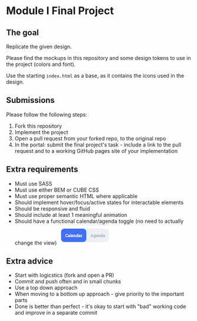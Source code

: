# Module I Final Project

## The goal
Replicate the given design.

Please find the mockups in this repository and some design tokens to use in the project (colors and font).

Use the starting `index.html` as a base, as it contains the icons used in the design.

## Submissions
Please follow the following steps:
1. Fork this repository
2. Implement the project
3. Open a pull request from your forked repo, to the original repo
4. In the portal: submit the final project's task - include a link to the pull request and to a working GitHub pages site of your implementation

## Extra requirements
* Must use SASS
* Must use either BEM or CUBE CSS
* Must use proper semantic HTML where applicable
* Should implement hover/focus/active states for interactable elements
* Should be responsive and fluid
* Should include at least 1 meaningful animation
* Should have a functional calendar/agenda toggle (no need to actually change the view)
![Calendar/agenda toggle element](toggle.png)

## Extra advice
* Start with logicstics (fork and open a PR)
* Commit and push often and in small chunks
* Use a top down approach
* When moving to a bottom up approach - give priority to the important parts
* Done is better than perfect - it's okay to start with "bad" working code and improve in a separate commit
